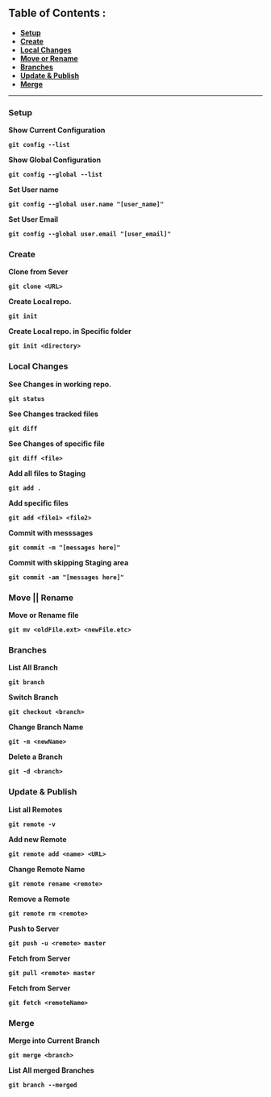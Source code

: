 ## Table of Contents :
- <b>[Setup](#setup)</b>
- <b>[Create](#create)</b>
- <b>[Local Changes](#local-changes)</b>
- <b>[Move or Rename](#move--rename)</b>
- <b>[Branches](#branches)</b>
- <b>[Update & Publish](#update--publish)</b>
- <b>[Merge](#merge)</b>

<hr />


### Setup

<p><b>Show Current Configuration<b></p>

```
git config --list
```

<p><b>Show Global Configuration<b></p>

```
git config --global --list
```

<p><b>Set User name<b></p>

```
git config --global user.name "[user_name]"
```

<p><b>Set User Email<b></p>

```
git config --global user.email "[user_email]"
```

  
### Create
<p><b>Clone from Sever<b></p>

```
git clone <URL>
```

<p><b>Create Local repo.<b></p>

```
git init
```

<p><b>Create Local repo. in Specific folder<b></p>

```
git init <directory>
```

  
### Local Changes
<p><b>See Changes in working repo.<b></p>

```
git status
```

<p><b>See Changes tracked files<b></p>

```
git diff
```

<p><b>See Changes of specific file<b></p>

```
git diff <file>
```

<p><b>Add all files to Staging<b></p>

```
git add .
```

<p><b>Add specific files<b></p>

```
git add <file1> <file2>
```

<p><b>Commit with messsages<b></p>

```
git commit -m "[messages here]"
```

<p><b>Commit with skipping Staging area<b></p>

```
git commit -am "[messages here]"
```
  

### Move || Rename
<p><b>Move or Rename file<b></p>

```
git mv <oldFile.ext> <newFile.etc>
```

### Branches
<p><b>List All Branch<b></p>

```
git branch
```

<p><b>Switch Branch<b></p>

```
git checkout <branch>
```

<p><b>Change Branch Name<b></p>

```
git -m <newName>
```

<p><b>Delete a Branch<b></p>

```
git -d <branch>
```


### Update & Publish
<p><b>List all Remotes<b></p>

```
git remote -v
```

<p><b>Add new Remote<b></p>

```
git remote add <name> <URL>
```

<p><b>Change Remote Name<b></p>

```
git remote rename <remote>
```

<p><b>Remove a Remote<b></p>

```
git remote rm <remote>
```

<p><b>Push to Server<b></p>

```
git push -u <remote> master
```

<p><b>Fetch from Server<b></p>

```
git pull <remote> master
```

<p><b>Fetch from Server</b></p>

```
git fetch <remoteName>
```
  

### Merge
<p><b>Merge into Current Branch<b></p>

```
git merge <branch>
```

<p><b>List All merged Branches<b></p>

```
git branch --merged
```

